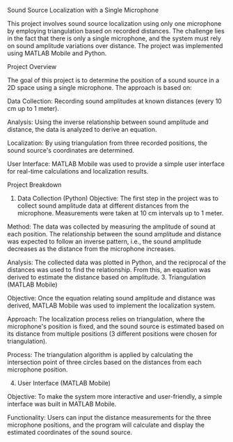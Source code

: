 Sound Source Localization with a Single Microphone

This project involves sound source localization using only one microphone by employing triangulation based on recorded distances. 
The challenge lies in the fact that there is only a single microphone, and the system must rely on sound amplitude variations over distance. 
The project was implemented using MATLAB Mobile and Python.

Project Overview

The goal of this project is to determine the position of a sound source in a 2D space using a single microphone. The approach is based on:

Data Collection: Recording sound amplitudes at known distances (every 10 cm up to 1 meter).

Analysis: Using the inverse relationship between sound amplitude and distance, the data is analyzed to derive an equation.

Localization: By using triangulation from three recorded positions, the sound source's coordinates are determined.

User Interface: MATLAB Mobile was used to provide a simple user interface for real-time calculations and localization results.

Project Breakdown

1. Data Collection (Python)
Objective: The first step in the project was to collect sound amplitude data at different distances from the microphone. Measurements were taken at 10 cm intervals up to 1 meter.

Method: The data was collected by measuring the amplitude of sound at each position. The relationship between the sound amplitude and distance was expected to follow an inverse pattern, i.e., the sound amplitude decreases as the distance from the microphone increases.

Analysis: The collected data was plotted in Python, and the reciprocal of the distances was used to find the relationship. From this, an equation was derived to estimate the distance based on amplitude.
3. Triangulation (MATLAB Mobile)

Objective: Once the equation relating sound amplitude and distance was derived, MATLAB Mobile was used to implement the localization system.

Approach: The localization process relies on triangulation, where the microphone's position is fixed, and the sound source is estimated based on its distance from multiple positions (3 different positions were chosen for triangulation).

Process: The triangulation algorithm is applied by calculating the intersection point of three circles based on the distances from each microphone position.

4. User Interface (MATLAB Mobile)

Objective: To make the system more interactive and user-friendly, a simple interface was built in MATLAB Mobile.

Functionality: Users can input the distance measurements for the three microphone positions, and the program will calculate and display the estimated coordinates of the sound source.
